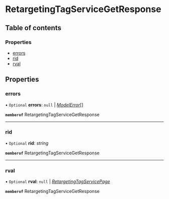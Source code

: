 # RetargetingTagServiceGetResponse


## Table of contents

### Properties

- [errors](retargetingtagservicegetresponse.md#errors)
- [rid](retargetingtagservicegetresponse.md#rid)
- [rval](retargetingtagservicegetresponse.md#rval)

## Properties

### errors

• `Optional` **errors**: ``null`` \| [*ModelError*](modelerror.md)[]

**`memberof`** RetargetingTagServiceGetResponse

___

### rid

• `Optional` **rid**: *string*

**`memberof`** RetargetingTagServiceGetResponse

___

### rval

• `Optional` **rval**: ``null`` \| [*RetargetingTagServicePage*](retargetingtagservicepage.md)

**`memberof`** RetargetingTagServiceGetResponse
